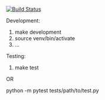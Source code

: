 [![Build Status](https://travis-ci.org/d9chen/exchange_tracker.svg?branch=master)](https://travis-ci.org/d9chen/exchange_tracker)

Development:

1. make development
2. source venv/bin/activate
3. ...

Testing:
1. make test

OR

python -m pytest tests/path/to/test.py

